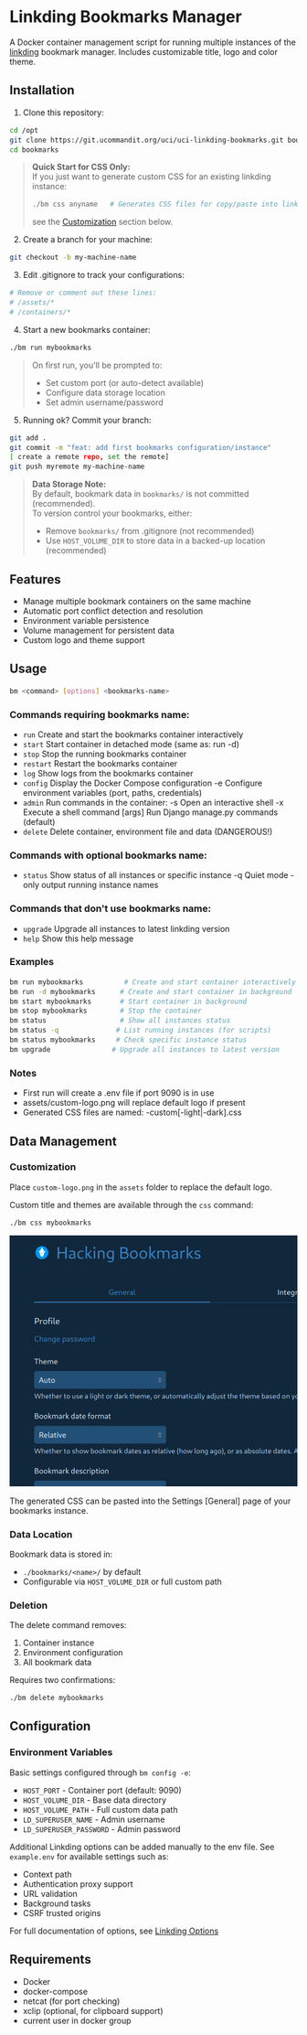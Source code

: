 # Linkding Bookmarks Manager

A Docker container management script for running multiple instances of the [linkding](https://github.com/sissbruecker/linkding) bookmark manager.  Includes customizable title, logo and color theme.

## Installation

1. Clone this repository:
```bash
cd /opt
git clone https://git.ucommandit.org/uci/uci-linkding-bookmarks.git bookmarks
cd bookmarks
```

> **Quick Start for CSS Only:**  
> If you just want to generate custom CSS for an existing linkding instance:
> ```bash
> ./bm css anyname   # Generates CSS files for copy/paste into linkding settings
> ```
> see the [Customization](#customization) section below.

2. Create a branch for your machine:
```bash
git checkout -b my-machine-name
```

3. Edit .gitignore to track your configurations:
```bash
# Remove or comment out these lines:
# /assets/*
# /containers/*
```

4. Start a new bookmarks container:
```bash
./bm run mybookmarks
```

> On first run, you'll be prompted to:
> - Set custom port (or auto-detect available)
> - Configure data storage location
> - Set admin username/password

5. Running ok?  Commit your branch:
```bash
git add .
git commit -m "feat: add first bookmarks configuration/instance"
[ create a remote repo, set the remote]
git push myremote my-machine-name
```

> **Data Storage Note:**  
> By default, bookmark data in `bookmarks/` is not committed (recommended).  
> To version control your bookmarks, either:
> - Remove `bookmarks/` from .gitignore (not recommended)
> - Use `HOST_VOLUME_DIR` to store data in a backed-up location (recommended)


## Features

- Manage multiple bookmark containers on the same machine
- Automatic port conflict detection and resolution
- Environment variable persistence
- Volume management for persistent data
- Custom logo and theme support

## Usage

```bash
bm <command> [options] <bookmarks-name>
```

### Commands requiring bookmarks name:
- `run`      Create and start the bookmarks container interactively
- `start`    Start container in detached mode (same as: run -d)
- `stop`     Stop the running bookmarks container
- `restart`  Restart the bookmarks container
- `log`      Show logs from the bookmarks container
- `config`   Display the Docker Compose configuration
           -e        Configure environment variables (port, paths, credentials)
- `admin`    Run commands in the container:
           -s        Open an interactive shell
           -x        Execute a shell command
           [args]    Run Django manage.py commands (default)
- `delete`   Delete container, environment file and data (DANGEROUS!)

### Commands with optional bookmarks name:
- `status`   Show status of all instances or specific instance
           -q        Quiet mode - only output running instance names

### Commands that don't use bookmarks name:
- `upgrade`  Upgrade all instances to latest linkding version
- `help`     Show this help message

### Examples
```bash
bm run mybookmarks          # Create and start container interactively
bm run -d mybookmarks      # Create and start container in background
bm start mybookmarks       # Start container in background
bm stop mybookmarks        # Stop the container
bm status                  # Show all instances status
bm status -q              # List running instances (for scripts)
bm status mybookmarks     # Check specific instance status
bm upgrade               # Upgrade all instances to latest version
```

### Notes
- First run will create a .env file if port 9090 is in use
- assets/custom-logo.png will replace default logo if present
- Generated CSS files are named: <bookmarks>-custom[-light|-dark].css

## Data Management

### Customization
Place `custom-logo.png` in the `assets` folder to replace the default logo.

Custom title and themes are available through the `css` command:
```bash
./bm css mybookmarks
```

<img src="custom-title-theme.png" width="600" alt="Custom Title and Theme">

The generated CSS can be pasted into the Settings [General] page of your bookmarks instance.

### Data Location
Bookmark data is stored in:
- `./bookmarks/<name>/` by default
- Configurable via `HOST_VOLUME_DIR` or full custom path

### Deletion
The delete command removes:
1. Container instance
2. Environment configuration
3. All bookmark data

Requires two confirmations:
```bash
./bm delete mybookmarks
```

## Configuration

### Environment Variables
Basic settings configured through `bm config -e`:
- `HOST_PORT` - Container port (default: 9090)
- `HOST_VOLUME_DIR` - Base data directory
- `HOST_VOLUME_PATH` - Full custom data path
- `LD_SUPERUSER_NAME` - Admin username
- `LD_SUPERUSER_PASSWORD` - Admin password

Additional Linkding options can be added manually to the env file. See `example.env` for available settings such as:
- Context path
- Authentication proxy support
- URL validation
- Background tasks
- CSRF trusted origins

For full documentation of options, see [Linkding Options](https://linkding.link/options/)

## Requirements

- Docker
- docker-compose
- netcat (for port checking)
- xclip (optional, for clipboard support)
- current user in docker group